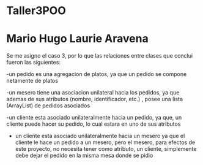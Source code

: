 # Taller3POO
# Mario Hugo Laurie Aravena

Se me asigno el caso 3, por lo que las relaciones entre clases que conclui fueron las siguientes:

-un pedido es una agregacion de platos, ya que un pedido se compone netamente de platos

-un mesero tiene una asociacion unilateral hacia los pedidos, ya que ademas de sus atributos (nombre, identificador, etc.) , posee una lista (ArrayList) de pedidos asociados

-un cliente esta asociado unilateralmente hacia un pedido, ya que, un cliente puede hacer su pedido, lo cual estara en uno de sus atributos

- un cliente esta asociado unilateralmente hacia un mesero ya que el cliente le hace un pedido a un mesero, pero el mesero, para efectos de este proyecto, no necesita tener como atributo, un cliente, simplemente debe dejar el pedido en la misma mesa donde se pidio
